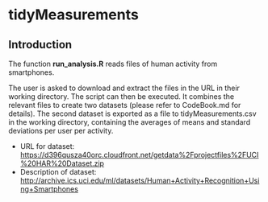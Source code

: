 # tidyMeasurements

## Introduction
The function <b>run_analysis.R</b> reads files of human activity from smartphones. 

The user is asked to download and extract the files in the URL in their working directory. The script can then be executed. It combines the relevant files to create two datasets (please refer to CodeBook.md for details). The second dataset is exported as a file to tidyMeasurements.csv in the working directory, containing the averages of means and standard deviations per user per activity.

* URL for dataset: https://d396qusza40orc.cloudfront.net/getdata%2Fprojectfiles%2FUCI%20HAR%20Dataset.zip
* Description of dataset: http://archive.ics.uci.edu/ml/datasets/Human+Activity+Recognition+Using+Smartphones
